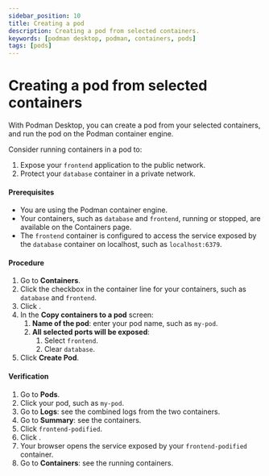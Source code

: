 ```yaml
---
sidebar_position: 10
title: Creating a pod
description: Creating a pod from selected containers.
keywords: [podman desktop, podman, containers, pods]
tags: [pods]
---
```


# Creating a pod from selected containers

With Podman Desktop, you can create a pod from your selected containers, and run the pod on the Podman container engine.

Consider running containers in a pod to:

1. Expose your `frontend` application to the public network.
2. Protect your `database` container in a private network.

#### Prerequisites

- You are using the Podman container engine.
- Your containers, such as `database` and `frontend`, running or stopped, are available on the Containers page.
- The `frontend` container is configured to access the service exposed by the `database` container on localhost, such as `localhost:6379`.

#### Procedure

1. Go to **<icon icon="fa-solid fa-cube" size="lg" /> Containers**.
1. Click the checkbox in the container line for your containers, such as `database` and `frontend`.
1. Click **<icon icon="fa-solid fa-cubes" size="lg" />**.
1. In the **Copy containers to a pod** screen:
   1. **Name of the pod**: enter your pod name, such as `my-pod`.
   1. **All selected ports will be exposed**:
      1. Select `frontend`.
      1. Clear `database`.
1. Click **<icon icon="fa-solid fa-cube" size="lg" /> Create Pod**.

#### Verification

1. Go to **<icon icon="fa-solid fa-cubes" size="lg" /> Pods**.
1. Click your pod, such as `my-pod`.
1. Go to **Logs**: see the combined logs from the two containers.
1. Go to **Summary**: see the containers.
1. Click `frontend-podified`.
1. Click **<icon icon="fa-solid fa-external-link" size="lg" />**.
1. Your browser opens the service exposed by your `frontend-podified` container.
1. Go to **<icon icon="fa-solid fa-cube" size="lg" /> Containers**: see the running containers.
